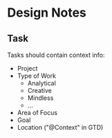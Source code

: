 # Design Notes

## Task

Tasks should contain context info:
- Project
- Type of Work
    - Analytical
    - Creative
    - Mindless
    - ...
- Area of Focus
- Goal
- Location ("@Context" in GTD)